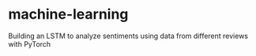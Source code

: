 # machine-learning
Building an LSTM to analyze sentiments using data from different reviews with PyTorch 
